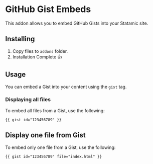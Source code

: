 # GitHub Gist Embeds
This addon allows you to embed GitHub Gists into your Statamic site.

## Installing
1. Copy files to `addons` folder.
2. Installation Complete 👍

## Usage
You can embed a Gist into your content using the `gist` tag.
### Displaying all files
To embed all files from a Gist, use the following:
```
{{ gist id="123456789" }}
```
## Display one file from Gist
To embed only one file from a Gist, use the following:
```
{{ gist id="123456789" file="index.html" }}
```
